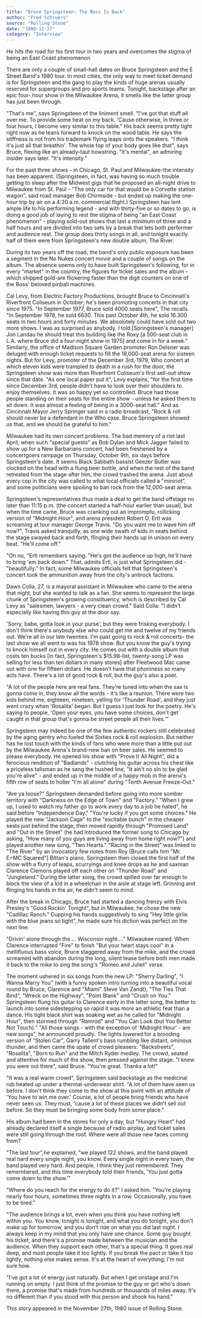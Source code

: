 ```yaml
---
title: "Bruce Springsteen: The Boss Is Back"
author: "Fred Schruers"
source: "Rolling Stone"
date: "1980-11-27"
category: "Interview"
---
```


He hits the road for his first tour in two years and overcomes the stigma of being an East Coast phenomenon

There are only a couple of small-hall dates on Bruce Springsteen and the E Street Band's 1980 tour. In most cities, the only way to meet ticket demand is for Springsteen and the gang to play the kinds of huge arenas usually reserved for supergroups and pro sports teams. Tonight, backstage after an epic four- hour show in the Milwaukee Arena, it smells like the latter group has just been through.

"That's me", says Springsteen of the liniment smell. "I've got that stuff all over me. To provide some heat on my back. 'Cause otherwise, in three or four hours, I become very similar to this table." His back seems pretty tight right now as he leans forward to knock on the wood table. He says the stiffness is not from his trademark flying leaps onto the speakers. "I think it's just all that breathin'. The whole top of your body goes like that", says Bruce, flexing like an already-taut bowstring. "It's mental", an admiring insider says later. "It's intensity."

For the past three shows - in Chicago, St. Paul and Milwaukee-the intensity has been apparent. (Springsteen, in fact, was having so much trouble getting to sleep after the Midwest gigs that he proposed an all-night drive to Milwaukee from St. Paul - "The only car for that would be a Corvette station wagon", said road manager Bob Chirmside - but ended up making the one-hour trip by air on a 4:20 a.m. commercial flight.) Springsteen has lent ample life to his performing legend - and with thirty-five or so dates to go, is doing a good job of laying to rest the stigma of being "an East Coast phenomenon" - playing sold-out shows that last a minimum of three and a half hours and are divided into two sets by a break that lets both performer and audience rest. The group does thirty songs in all, and tonight exactly half of them were from Springsteen's new double album, The River.

During its two years off the road, the band's only public exposure has been a segment in the No Nukes concert movie and a couple of songs on the album. The absence seems only to have built Springsteen's following, for in every "market" in the country, the figures for ticket sales and the album - which shipped gold-are flickering faster than the digit counters on one of the Boss' beloved pinball machines.

Cal Levy, from Electric Factory Productions, brought Bruce to Cincinnati's Riverfront Coliseum in October; he's been promoting concerts in that city since 1975. "In September 1977, Bruce sold 4000 seats here", The recalls. "In September 1978, he sold 6630. This past October 4th, he sold 16.300 seats in two hours and forty minutes. We absolutely could have sold out two more shows. I was as surprised as anybody. I told [Springsteen's manager] Jon Landau he should treat this building like the Roxy [a 500-seat club in L.A. where Bruce did a four-night show in 1975] and come in for a week." Similarly, the office of Madison Square Garden promoter Ron Delsner was deluged with enough ticket requests to fill the 18,000-seat arena for sixteen nights. But for Levy, promoter of the December 3rd, 1979, Who concert at which eleven kids were trampled to death in a rush for the door, the Springsteen show was more than Riverfront Coliseum's first sell-out show since that date. "As one local paper put it", Levy explains, "for the first time since December 3rd, people didn't have to look over their shoulders to enjoy themselves. It was so happy yet so controlled. Bruce had those people standing on their seats for the entire show - unless he asked them to sit down. It was almost a feeling of being in a 3000-seat hall." And as Cincinnati Mayor Jerry Springer said in a radio broadcast, "Rock & roll should never be a defendant in the Who case. Bruce Springsteen showed us that, and we should be grateful to him."

Milwaukee had its own concert problems. The bad memory of a riot last April, when such "special guests" as Bob Dylan and Mick Jagger failed to show up for a New Barbarians concert, had been freshened by a concertgoers rampage on Thursday, October 9th, six days before Springsteen's date. It seems Black Sabbath bassist Geezer Butler was clocked on the head with a flung beer bottle, and when the rest of the band retreated from the stage after him, the crowd trashed the arena. Just about every cop in the city was called to what local officials called a "miniriot", and some politicians were spoiling to ban rock from the 12,000-seat arena.

Springsteen's representatives thus made a deal to get the band offstage no later than 11:15 p.m. (the concert started a half-hour earlier than usual), but when the time came, Bruce was cranking out an impromptu, rollicking version of "Midnight Hour", and arena president Robert O. Ertl was screaming at tour manager George Travis. "Do you want me to wave him off now?", Travis asked tranquilly, as one wide swath of kids in seats behind the stage swayed back and forth, flinging their hands up in unison on every beat. "He'll come off."

"Oh no, "Ertl remembers saying. "He's got the audience up high, he'll have to bring 'em back down." That, admits Ertl, is just what Springsteen did - "beautifully." In fact, some Milwaukee officials felt that Springsteen's concert took the ammunition away from the city's antirock factions.

Dawn Colla, 27, is a mayoral assistant in Milwaukee who came to the arena that night, but she wanted to talk as a fan. She seems to represent the large chunk of Springsteen's growing constituency, which is described by Cal Levy as "salesmen, lawyers - a very clean crowd." Said Colla: "I didn't especially like having this guy at the door say.

'Sorry, babe, gotta look in your purse', but they were frisking everybody. I don't think there's anybody else who could get me and twelve of my friends out. We're all in our late twenties. I'm past going to rock & roll concerts- the last show we all went to was his 1978 show. But you know the guy's trying to knock himself out in every city. He comes out with a double album that costs ten bucks [in fact, Springsteen's $15.98-list, twenty-song LP was selling for less than ten dollars in many stores] after Fleetwood Mac came out with one for fifteen dollars. He doesn't have that phoniness so many acts have. There's a lot of good rock & roll, but the guy's also a poet.

"A lot of the people here are real fans. They're tuned into when the sax is gonna come in, they know all the words - it's like a reunion. There were two kids behind me, eighteen, nineteen, yelling for 'Thunder Road', and they just went crazy when 'Rosalita' began. But I guess I just look for the poetry. He's saying to people, 'Open your eyes, you have some choices, don't get caught in that group that's gonna be street people all their lives.'"

Springsteen may indeed be one of the few authentic rockers still celebrated by the aging gentry who fueled the Sixties rock & roll explosion. But neither has he lost touch with the kinds of fans who were more than a little put out by the Milwaukee Arena's brand-new ban on beer sales. He seemed to please everybody. He opened his show with "Prove It All Night", did a ferocious rendition of "Badlands" - clutching his guitar across his chest like a priceless talisman as he sang the hushed line, "It ain't no sin to be glad you're alive" - and ended up in the middle of a happy mob in the arena's fifth row of seats to holler "I'm all alone" during "Tenth Avenue Freeze-Out."

"Are ya loose?" Springsteen demanded before going into more somber territory with "Darkness on the Edge of Town" and "Factory." "When I grew up, I used to watch my father go to work every day to a job he hated", he said before "Independence Day." "You're lucky if you got some choices." He played the new "Jackson Cage" to the "excitable bunch" in the cheaper seats just behind the stage, then moved rapidly through "Promised Land" and "Out in the Street" (he had introduced the former song to Chicago by asking, "How many of you guys are living away from home right now?") and played another new song, "Two Hearts." "Racing in the Street" was linked to "The River" by an invocatory few notes from Roy [Bruce calls him "Mr. E=MC Squared"] Bittan's piano. Springsteen then closed the first half of the show with a flurry of leaps, scurryings and knee drops as he and saxman Clarence Clemons played off each other on "Thunder Road" and "Jungleland." During the latter song, the crowd spilled over far enough to block the view of a kid in a wheelchair in the aisle at stage left. Grinning and flinging his hands in the air, he didn't seem to mind.

After the break in Chicago, Bruce had started a dancing frenzy with Elvis Presley's "Good Rockin' Tonight", but in Milwaukee, he chose the new "Cadillac Ranch." Cupping his hands suggestively to sing "Hey little girlie with the blue jeans so tight", he made sure his diction was perfect on the next line:

"Drivin' alone through the ... Wisconsin night...." Milwaukee roared. When Clarence interrupted "Fire" to finish "But your heart stays cool" in a mellifluous bass voice, Bruce staggered away from the mike, and the crowd screamed with abandon during the long, silent tease before both men made it back to the mike to sing the song's "Romeo and Juliet" verse.

The moment ushered in six songs from the new LP: "Sherry Darling", "I Wanna Marry You" (with a funny spoken intro turning into a beautiful vocal round by Bruce, Clarence and "Miami" Steve Van Zandt), "The Ties That Bind", "Wreck on the Highway", "Point Blank" and "Crush on You." Springsteen flung his guitar to Clarence early in the latter song, the better to launch into some sidestepping so rapid it was more an athletic feat than a dance. His tight black shirt was soaking wet as he called for "Midnight Hour", then stormed through "Ramrod" and "You Can Look (but You Better Not Touch)." "All those songs - with the exception of 'Midnight Hour' - are new songs", he announced proudly. The lights lowered for a brooding version of "Stolen Car", Garry Tallent's bass rumbling like distant, ominous thunder, and then came the spate of crowd pleasers: "Backstreets", "Rosalita", "Born to Run" and the Mitch Ryder medley. The crowd, seated and attentive for much of the show, then pressed against the stage. "I knew you were out there", said Bruce. "You're great. Thanks a lot!"

"It was a real warm crowd", Springsteen said backstage as the medicinal rub heated up under a thermal-underwear shirt. "A lot of them have seen us before. I don't think they come to the show at this point with an attitude of 'You have to win me over.' Course, a lot of people bring friends who have never seen us. They must, 'cause a lot of these places we didn't sell out before. So they must be bringing some body from some place."

His album had been in the stores for only a day, but "Hungry Heart" had already declared itself a single because of radio airplay, and ticket sales were still going through the roof. Where were all those new faces coming from?

"The last tour",he explained, "we played 122 shows, and the band played real hard every single night, you know. Every single night in every town, the band played very hard. And people, I think they just remembered. They remembered, and this time everybody told their friends, 'You just gotta come down to the show.'"

"Where do you reach for the energy to do it?" I asked him. "You're playing nearly four hours, sometimes three nights in a row. Occasionally, you have to be tired."

"The audience brings a lot, even when you think you have nothing left within you. You know, tonight is tonight, and what you do tonight, you don't make up for tomorrow, and you don't ride on what you did last night. I always keep in my mind that you only have one chance. Some guy bought his ticket, and there's a promise made between the musician and the audience. When they support each other, that's a special thing. It goes real deep, and most people take it too lightly. If you break the pact or take it too lightly, nothing else makes sense. It's at the heart of everything; I'm not sure how.

"I've got a lot of energy just naturally. But when I get onstage and I'm running on empty. I just think of the promise to the guy or girl who's down there, a promise that's made from hundreds or thousands of miles away. It's no different than if you stood with this person and shook his hand."

This story appeared in the November 27th, 1980 issue of Rolling Stone.